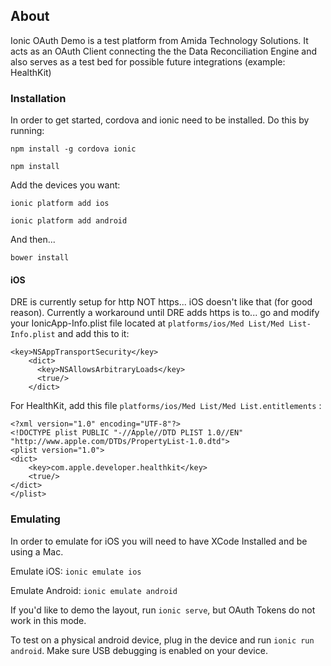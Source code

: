 ## About

Ionic OAuth Demo is a test platform from Amida Technology Solutions.  It acts as an OAuth Client connecting the the Data Reconciliation Engine and also serves as a test bed for possible future integrations (example: HealthKit)

### Installation

In order to get started, cordova and ionic need to be installed.  Do this by running:

```
npm install -g cordova ionic

npm install
```

Add the devices you want:

```
ionic platform add ios

ionic platform add android
```

And then...

```
bower install
```


#### iOS

DRE is currently setup for http NOT https... iOS doesn't like that (for good reason).  Currently a workaround until DRE adds https is to... go and modify your IonicApp-Info.plist file located at `platforms/ios/Med List/Med List-Info.plist` and add this to it:

```
<key>NSAppTransportSecurity</key>
    <dict>
      <key>NSAllowsArbitraryLoads</key>
      <true/>
    </dict>
```

For HealthKit, add this file `platforms/ios/Med List/Med List.entitlements` :

```
<?xml version="1.0" encoding="UTF-8"?>
<!DOCTYPE plist PUBLIC "-//Apple//DTD PLIST 1.0//EN" "http://www.apple.com/DTDs/PropertyList-1.0.dtd">
<plist version="1.0">
<dict>
	<key>com.apple.developer.healthkit</key>
	<true/>
</dict>
</plist>
```

### Emulating

In order to emulate for iOS you will need to have XCode Installed and be using a Mac.

Emulate iOS: `ionic emulate ios`

Emulate Android: `ionic emulate android`

If you'd like to demo the layout, run `ionic serve`, but OAuth Tokens do not work in this mode.

To test on a physical android device, plug in the device and run `ionic run android`.  Make sure USB debugging is enabled on your device.